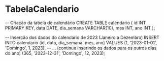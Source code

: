 # TabelaCalendario

-- Criação da tabela de calendário
CREATE TABLE calendario (
    id INT PRIMARY KEY,
    data DATE,
    dia_semana VARCHAR(10),
    mes INT,
    ano INT
);

-- Inserção dos dados do calendário de 2023 (Janeiro a Dezembro)
INSERT INTO calendario (id, data, dia_semana, mes, ano)
VALUES
    (1, '2023-01-01', 'Domingo', 1, 2023),
    -- ... (continue inserindo os dados para os outros dias do ano)
    (365, '2023-12-31', 'Domingo', 12, 2023);
